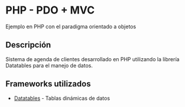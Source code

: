 # PHP - PDO + MVC
Ejemplo en PHP con el paradigma orientado a objetos
## Descripción
Sistema de agenda de clientes desarrollado en PHP utilizando la librería Datatables para el manejo de datos.

## Frameworks utilizados
* [Datatables](https://datatables.net/) - Tablas dinámicas de datos